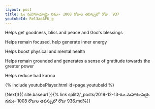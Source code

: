 ```yaml
---
layout: post
title: ఓం మహాకాయాయై నమః- 1008 రోజుల తపస్సులో రోజు  937
youtubeId: Rel3aoAFU_g
---
```

 
 
Helps get goodness, bliss and peace and God's blessings
 
Helps remain focused, help generate inner energy 
 
Helps boost physical and mental health 
 
Helps remain grounded and generates a sense of gratitude towards the greater power 
 
Helps reduce bad karma
 
 
 
 


{% include youtubePlayer.html id=page.youtubeId %}
 
[Next]({{ site.baseurl }}{% link  split2/_posts/2018-12-13-ఓం మహారూపయై నమః- 1008 రోజుల తపస్సులో రోజు  936.md%})
 
